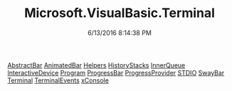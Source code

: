﻿---
title: Microsoft.VisualBasic.Terminal
date: 6/13/2016 8:14:38 PM
---

[AbstractBar](T-Microsoft.VisualBasic.Terminal.AbstractBar.html)
[AnimatedBar](T-Microsoft.VisualBasic.Terminal.AnimatedBar.html)
[Helpers](T-Microsoft.VisualBasic.Terminal.Helpers.html)
[HistoryStacks](T-Microsoft.VisualBasic.Terminal.HistoryStacks.html)
[InnerQueue](T-Microsoft.VisualBasic.Terminal.InnerQueue.html)
[InteractiveDevice](T-Microsoft.VisualBasic.Terminal.InteractiveDevice.html)
[Program](T-Microsoft.VisualBasic.Terminal.Program.html)
[ProgressBar](T-Microsoft.VisualBasic.Terminal.ProgressBar.html)
[ProgressProvider](T-Microsoft.VisualBasic.Terminal.ProgressProvider.html)
[STDIO](T-Microsoft.VisualBasic.Terminal.STDIO.html)
[SwayBar](T-Microsoft.VisualBasic.Terminal.SwayBar.html)
[Terminal](T-Microsoft.VisualBasic.Terminal.Terminal.html)
[TerminalEvents](T-Microsoft.VisualBasic.Terminal.TerminalEvents.html)
[xConsole](T-Microsoft.VisualBasic.Terminal.xConsole.html)
